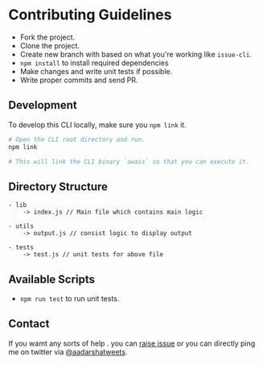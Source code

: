 # Contributing Guidelines

- Fork the project.
- Clone the project.
- Create new branch with based on what you're working like `issue-cli`.
- `npm install` to install required dependencies
- Make changes and write unit tests if possible.
- Write proper commits and send PR.

## Development

To develop this CLI locally, make sure you `npm link` it.

```sh
# Open the CLI root directory and run.
npm link

# This will link the CLI binary `awais` so that you can execute it.
```

## Directory Structure

```
- lib
    -> index.js // Main file which contains main logic

- utils
    -> output.js // consist logic to display output

- tests
    -> test.js // unit tests for above file

```

## Available Scripts

- `npm run test` to run unit tests.

## Contact

If you wamt any sorts of help . you can [raise issue](https://github.com/adarshaacharya/aaja/issues) or you can directly ping me on twitter via [@aadarshatweets](https://twitter.com/aadarshatweets).

```

```
